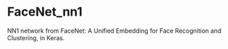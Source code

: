 # FaceNet_nn1
NN1 network from FaceNet: A Unified Embedding for Face Recognition and Clustering, in Keras.
